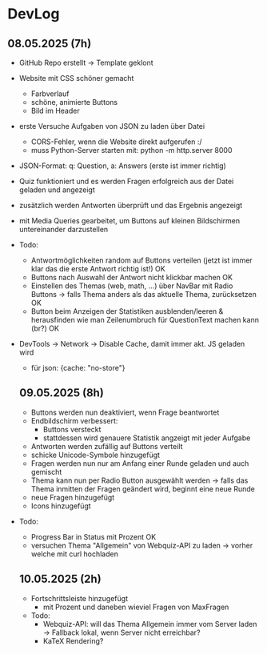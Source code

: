 # DevLog

## 08.05.2025 (7h)

- GitHub Repo erstellt -> Template geklont
- Website mit CSS schöner gemacht
  - Farbverlauf
  - schöne, animierte Buttons
  - Bild im Header
- erste Versuche Aufgaben von JSON zu laden über Datei
  - CORS-Fehler, wenn die Website direkt aufgerufen :/
  - muss Python-Server starten mit: python -m http.server 8000
- JSON-Format: q: Question, a: Answers (erste ist immer richtig)
- Quiz funktioniert und es werden Fragen erfolgreich aus der Datei geladen und angezeigt
- zusätzlich werden Antworten überprüft und das Ergebnis angezeigt
- mit Media Queries gearbeitet, um Buttons auf kleinen Bildschirmen untereinander darzustellen
- Todo: 
  - Antwortmöglichkeiten random auf Buttons verteilen (jetzt ist immer klar das die erste Antwort richtig ist!) OK
  - Buttons nach Auswahl der Antwort nicht klickbar machen OK
  - Einstellen des Themas (web, math, ...) über NavBar mit Radio Buttons -> falls Thema anders als das aktuelle Thema, zurücksetzen OK
  - Button beim Anzeigen der Statistiken ausblenden/leeren & herausfinden wie man Zeilenumbruch für QuestionText machen kann (br?) OK
- DevTools -> Network -> Disable Cache, damit immer akt. JS geladen wird
  - für json: {cache: "no-store"}

  ## 09.05.2025 (8h)

  - Buttons werden nun deaktiviert, wenn Frage beantwortet
  - Endbildschirm verbessert: 
    - Buttons versteckt
    - stattdessen wird genauere Statistik angzeigt mit jeder Aufgabe
  - Antworten werden zufällig auf Buttons verteilt
  - schicke Unicode-Symbole hinzugefügt
  - Fragen werden nun nur am Anfang einer Runde geladen und auch gemischt
  - Thema kann nun per Radio Button ausgewählt werden
    -> falls das Thema inmitten der Fragen geändert wird, beginnt eine neue Runde
  - neue Fragen hinzugefügt
  - Icons hinzugefügt
- Todo:
  - Progress Bar in Status mit Prozent OK
  - versuchen Thema "Allgemein" von Webquiz-API zu laden -> vorher welche mit curl hochladen

  ## 10.05.2025 (2h)

  - Fortschrittsleiste hinzugefügt
    - mit Prozent und daneben wieviel Fragen von MaxFragen
  - Todo:
    - Webquiz-API: will das Thema Allgemein immer vom Server laden -> Fallback lokal, wenn Server nicht erreichbar?
    - KaTeX Rendering?